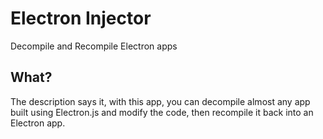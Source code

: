 # Electron Injector
Decompile and Recompile Electron apps

## What?
The description says it, with this app, you can decompile almost any app built using Electron.js and modify the code, then recompile it back into an Electron app.
